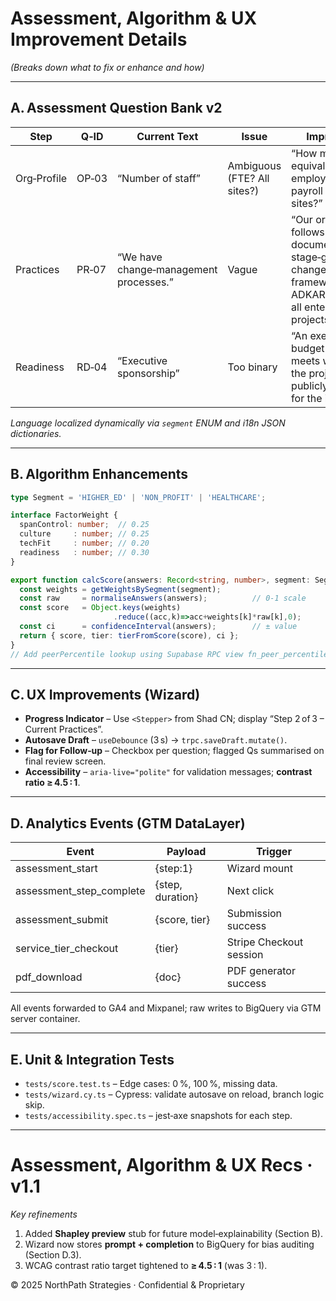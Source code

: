 # Assessment, Algorithm & UX Improvement Details  
_(Breaks down what to fix or enhance and how)_

---

## A. Assessment Question Bank v2

| Step | Q‑ID | Current Text | Issue | Improved Text |
|------|------|--------------|-------|---------------|
| Org‑Profile | OP‑03 | “Number of staff” | Ambiguous (FTE? All sites?) | “How many full‑time equivalent (FTE) employees are on payroll across all sites?” |
| Practices | PR‑07 | “We have change‑management processes.” | Vague | “Our organisation follows a documented, stage‑gate change‑management framework (e.g., ADKAR, Prosci) for all enterprise projects.” |
| Readiness | RD‑04 | “Executive sponsorship” | Too binary | “An executive with budget authority meets weekly with the project lead and publicly advocates for the initiative.” |

*Language localized dynamically via `segment` ENUM and i18n JSON dictionaries.*

---

## B. Algorithm Enhancements

```ts
type Segment = 'HIGHER_ED' | 'NON_PROFIT' | 'HEALTHCARE';

interface FactorWeight {
  spanControl: number;  // 0.25
  culture     : number; // 0.25
  techFit     : number; // 0.20
  readiness   : number; // 0.30
}

export function calcScore(answers: Record<string, number>, segment: Segment) {
  const weights = getWeightsBySegment(segment);
  const raw     = normaliseAnswers(answers);          // 0‑1 scale
  const score   = Object.keys(weights)
                       .reduce((acc,k)=>acc+weights[k]*raw[k],0);
  const ci      = confidenceInterval(answers);        // ± value
  return { score, tier: tierFromScore(score), ci };
}
// Add peerPercentile lookup using Supabase RPC view fn_peer_percentile(segment, score).
```

---

## C. UX Improvements (Wizard)
- **Progress Indicator** – Use `<Stepper>` from Shad CN; display “Step 2 of 3 – Current Practices”.
- **Autosave Draft** – `useDebounce` (3 s) → `trpc.saveDraft.mutate()`.
- **Flag for Follow‑up** – Checkbox per question; flagged Qs summarised on final review screen.
- **Accessibility** – `aria‑live="polite"` for validation messages; **contrast ratio ≥ 4.5 : 1**.

---

## D. Analytics Events (GTM DataLayer)
| Event | Payload | Trigger |
|-------|---------|---------|
| assessment_start | {step:1} | Wizard mount |
| assessment_step_complete | {step, duration} | Next click |
| assessment_submit | {score, tier} | Submission success |
| service_tier_checkout | {tier} | Stripe Checkout session |
| pdf_download | {doc} | PDF generator success |

All events forwarded to GA4 and Mixpanel; raw writes to BigQuery via GTM server container.

---

## E. Unit & Integration Tests
- `tests/score.test.ts` – Edge cases: 0 %, 100 %, missing data.
- `tests/wizard.cy.ts` – Cypress: validate autosave on reload, branch logic skip.
- `tests/accessibility.spec.ts` – jest‑axe snapshots for each step.

---

# Assessment, Algorithm & UX Recs · v1.1

*Key refinements*
1. Added **Shapley preview** stub for future model‑explainability (Section B).  
2. Wizard now stores **prompt + completion** to BigQuery for bias auditing (Section D.3).  
3. WCAG contrast ratio target tightened to **≥ 4.5 : 1** (was 3 : 1).

© 2025 NorthPath Strategies · Confidential & Proprietary